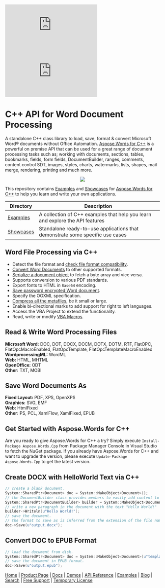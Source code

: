 ![Nuget](https://img.shields.io/nuget/v/Aspose.Words.Cpp) ![Nuget](https://img.shields.io/nuget/dt/Aspose.Words.Cpp)
# C++ API for Word Document Processing

A standalone C++ class library to load, save, format & convert Microsoft Word® documents without Office Automation. [Aspose.Words for C++](https://products.aspose.com/words/cpp) is a powerful on premise API that can be used for a great range of document processing tasks such as; working with documents, sections, tables, bookmarks, fields, form fields, DocumentBuilder, ranges, comments, content control SDT, images, styles, charts, watermarks, lists, shapes, mail merge, rendering, printing and much more.

<p align="center">

  <a title="Download complete Aspose.Words for C++ source code" href="https://github.com/aspose-words/Aspose.Words-for-C/archive/master.zip">
	<img src="https://raw.github.com/AsposeExamples/java-examples-dashboard/master/images/downloadZip-Button-Large.png" />
  </a>
</p>


This repository contains  [Examples](Examples) and [Showcases](Showcases) for [Aspose.Words for C++](http://www.aspose.com/products/words/cpp) to help you learn and write your own applications.

Directory | Description
--------- | -----------
[Examples](Examples)  | A collection of C++ examples that help you learn and explore the API features
[Showcases](Showcases)  | Standalone ready-to-use applications that demonstrate some specific use cases

## Word File Processing via C++

- Detect the file format and [check file format compatibility](https://docs.aspose.com/words/cpp/creating-or-loading-a-document/).
- [Convert Word Documents](https://docs.aspose.com/words/cpp/converting-a-document/) to other supported formats.
- [Serialize a document object](https://docs.aspose.com/words/cpp/converting-a-document/) to fetch a byte array and vice versa.
- Supports conversion to various PDF standards.
- Export fonts to HTML in `Base64` encoding.
- [Save password encrypted Word document](https://docs.aspose.com/words/cpp/working-with-ooxml/#encrypt-document-with-password).
- Specify the OOXML specification.
- [Compress all the metafiles](https://docs.aspose.com/words/cpp/working-with-saveoptions/#compress-metafiles), be it small or large.
- Enable bi-directional marks to add support for right to left languages.
- Access the VBA Project to extend the functionality.
- Read, write or modify [VBA Macros](https://docs.aspose.com/words/cpp/working-with-vba-macros/).

## Read & Write Word Processing Files

**Microsoft Word:** DOC, DOT, DOCX, DOCM, DOTX, DOTM, RTF, FlatOPC, FlatOpcMacroEnabled, FlatOpcTemplate, FlatOpcTemplateMacroEnabled\
**WordprocessingML:** WordML\
**Web:** HTML, MHTML\
**OpenOffice:** ODT\
**Other:** TXT, MOBI

## Save Word Documents As

**Fixed Layout:** PDF, XPS, OpenXPS\
**Graphics:** SVG, EMF\
**Web:** HtmlFixed\
**Other:** PS, PCL, XamlFlow, XamlFixed, EPUB

## Get Started with Aspose.Words for C++

Are you ready to give Aspose.Words for C++ a try? Simply execute `Install-Package Aspose.Words.Cpp` from Package Manager Console in Visual Studio to fetch the NuGet package. If you already have Aspose.Words for C++ and want to upgrade the version, please execute `Update-Package Aspose.Words.Cpp` to get the latest version.

## Create DOCX with HelloWorld Text via C++

```c++
// create a blank document.
System::SharedPtr<Document> doc = System::MakeObject<Document>();
// the DocumentBuilder class provides members to easily add content to a document.
System::SharedPtr<DocumentBuilder> builder = System::MakeObject<DocumentBuilder>(doc);
// write a new paragraph in the document with the text "Hello World!"
builder->Writeln(u"Hello World!");
// save the document. 
// the format to save as is inferred from the extension of the file name.
doc->Save(u"output.docx");
```

## Convert DOC to EPUB Format

```c++
// load the document from disk.
System::SharedPtr<Document> doc = System::MakeObject<Document>(u"template.doc");
// save the document in EPUB format.
doc->Save(u"output.epub");
```

[Home](https://www.aspose.com/) | [Product Page](https://products.aspose.com/words/cpp) | [Docs](https://docs.aspose.com/words/cpp/) | [Demos](https://products.aspose.app/words/family) | [API Reference](https://apireference.aspose.com/words/cpp) | [Examples](https://github.com/aspose-words/Aspose.Words-for-C) | [Blog](https://blog.aspose.com/category/words/) | [Search](https://search.aspose.com/) | [Free Support](https://forum.aspose.com/c/words) |  [Temporary License](https://purchase.aspose.com/temporary-license)
